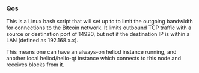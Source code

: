 ### Qos ###

This is a Linux bash script that will set up tc to limit the outgoing bandwidth for connections to the Bitcoin network. It limits outbound TCP traffic with a source or destination port of 14920, but not if the destination IP is within a LAN (defined as 192.168.x.x).

This means one can have an always-on heliod instance running, and another local heliod/helio-qt instance which connects to this node and receives blocks from it.
